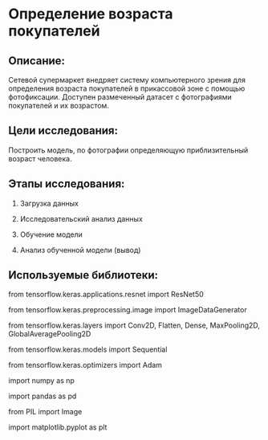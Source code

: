 # Определение возраста покупателей

## Описание: 

Сетевой супермаркет внедряет систему компьютерного зрения для определения возраста покупателей в прикассовой зоне с помощью фотофиксации.
Доступен размеченный датасет с фотографиями покупателей и их возрастом. 


## Цели исследования: 


Построить модель, по фотографии определяющую приблизительный возраст человека. 



## Этапы исследования: 

1. Загрузка данных

2. Исследовательский анализ данных

3. Обучение модели

4. Анализ обученной модели (вывод)


## Используемые библиотеки:
 
from tensorflow.keras.applications.resnet import ResNet50

from tensorflow.keras.preprocessing.image import ImageDataGenerator

from tensorflow.keras.layers import Conv2D, Flatten, Dense, MaxPooling2D, GlobalAveragePooling2D

from tensorflow.keras.models import Sequential

from tensorflow.keras.optimizers import Adam

import numpy as np

import pandas as pd 

from PIL import Image

import matplotlib.pyplot as plt


